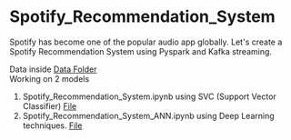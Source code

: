 # Spotify_Recommendation_System

Spotify has become one of the popular audio app globally. Let's create a Spotify Recommendation System using Pyspark and Kafka streaming.

Data inside <a href="url">Data Folder</a><br>
Working on 2 models
1. Spotify_Recommendation_System.ipynb using SVC (Support Vector Classifier) <a href="https://github.com/RishavMishraRM/Spotify_Recommendation_System/blob/main/Spotify_Recommendation_System.ipynb">File</a>
2. Spotify_Recommendation_System_ANN.ipynb using Deep Learning techniques. <a href="">File</a>
